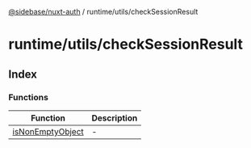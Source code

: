 [@sidebase/nuxt-auth](../../../index.md) / runtime/utils/checkSessionResult

# runtime/utils/checkSessionResult

## Index

### Functions

| Function | Description |
| ------ | ------ |
| [isNonEmptyObject](functions/isNonEmptyObject.md) | - |
